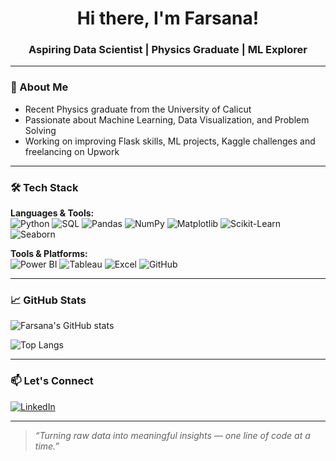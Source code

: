 <h1 align="center">Hi there, I'm Farsana!</h1>
<h3 align="center">Aspiring Data Scientist | Physics Graduate | ML Explorer</h3>

---

### 💫 About Me
- Recent Physics graduate from the University of Calicut   
- Passionate about Machine Learning, Data Visualization, and Problem Solving  
- Working on improving Flask skills, ML projects, Kaggle challenges and freelancing on Upwork  

---

### 🛠️ Tech Stack

**Languages & Tools:**  
![Python](https://img.shields.io/badge/-Python-3776AB?style=for-the-badge&logo=python&logoColor=white)
![SQL](https://img.shields.io/badge/-SQL-4479A1?style=for-the-badge&logo=postgresql&logoColor=white)
![Pandas](https://img.shields.io/badge/-Pandas-150458?style=for-the-badge&logo=pandas)
![NumPy](https://img.shields.io/badge/-NumPy-013243?style=for-the-badge&logo=numpy)
![Matplotlib](https://img.shields.io/badge/-Matplotlib-ff4088?style=for-the-badge)
![Scikit-Learn](https://img.shields.io/badge/-Scikit--Learn-F7931E?style=for-the-badge&logo=scikit-learn&logoColor=white)
![Seaborn](https://img.shields.io/badge/-Seaborn-3776AB?style=for-the-badge)

**Tools & Platforms:**  
![Power BI](https://img.shields.io/badge/-Power%20BI-F2C811?style=for-the-badge&logo=powerbi&logoColor=black)
![Tableau](https://img.shields.io/badge/-Tableau-E97627?style=for-the-badge&logo=tableau&logoColor=white)
![Excel](https://img.shields.io/badge/-Excel-217346?style=for-the-badge&logo=microsoft-excel&logoColor=white)
![GitHub](https://img.shields.io/badge/-GitHub-181717?style=for-the-badge&logo=github)

---

### 📈 GitHub Stats

![Farsana's GitHub stats](https://github-readme-stats.vercel.app/api?username=FarsanaDS&show_icons=true&theme=radical)

![Top Langs](https://github-readme-stats.vercel.app/api/top-langs/?username=FarsanaDS&layout=compact&theme=radical)

---

### 📫 Let's Connect
[![LinkedIn](https://img.shields.io/badge/-LinkedIn-0077B5?style=for-the-badge&logo=linkedin)]([www.linkedin.com/](https://www.linkedin.com/in/farsana-thasnem-pa))

---

> *“Turning raw data into meaningful insights — one line of code at a time.”*
